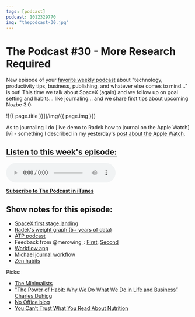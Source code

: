 ```yaml
---
tags: [podcast]
podcast: 1012329770
img: "thepodcast-30.jpg"
---
```


# The Podcast #30 - More Research Required

New episode of your [favorite weekly podcast][p] about "technology, productivity tips, business, publishing, and whatever else comes to mind..." is out! This time we talk about SpaceX (again) and we follow up on goal setting and habits... like journaling... and we share first tips about upcoming Nozbe 3.0:

<!--More-->

![{{ page.title }}](/img/{{ page.img }})

As to journaling I do [live demo to Radek how to journal on the Apple Watch][v] - something I described in my yesterday's [post about the Apple Watch](https://sliwinski.com/applewatch2015).

## [Listen to this week's episode:][e]

<audio controls>
<source src="https://files.nozbe.com/podcast/030.mp3" type="audio/mpeg">
</audio>

**[Subscribe to The Podcast in iTunes][i]**

## Show notes for this episode:

  * [SpaceX first stage landing](https://www.youtube.com/watch?v=ZCBE8ocOkAQ)
  * [Radek's weight graph (5+ years of data)](https://thepodcast.fm/s/Screen-Shot-2016-01-18-at-135824.png)
  * [ATP podcast](http://atp.fm/)
  * Feedback from @merowing_: [First](https://twitter.com/merowing_/status/687275307326386177), [Second](https://twitter.com/merowing_/status/687275532183056384)
  * [Workflow app](https://itunes.apple.com/pl/app/workflow-powerful-automation/id915249334?mt=8)
  * [Michael journal workflow](https://workflow.is/workflows/c5372d9261d74b36b31d60e8e75f4ff7)
  * [Zen habits](http://zenhabits.net/)

Picks:

  * [The Minimalists](http://www.theminimalists.com/)
  * ["The Power of Habit: Why We Do What We Do in Life and Business” Charles Duhigg](http://charlesduhigg.com/the-power-of-habit/)
  * [No Office blog](http://nooffice.org/)
  * [You Can’t Trust What You Read About Nutrition](http://fivethirtyeight.com/features/you-cant-trust-what-you-read-about-nutrition/)

[e]: http://thepodcast.fm/episodes/30
[p]: https://michael.gratis/thepodcastfm
[n]: https://nozbe.com/?a=mike
[r]: https://michael.gratis/radex
[i]: https://michael.gratis/thepodcast